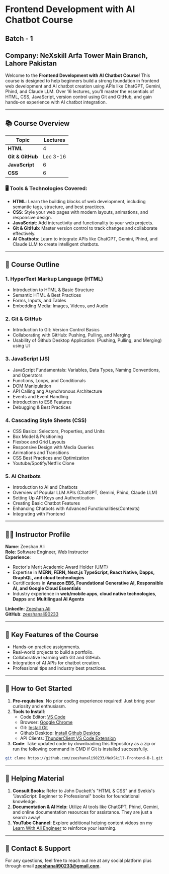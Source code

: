 # Frontend Development with AI Chatbot Course

## Batch - 1

## Company: NeXskill Arfa Tower Main Branch, Lahore Pakistan

Welcome to the **Frontend Development with AI Chatbot Course**! This course is designed to help beginners build a strong foundation in frontend web development and AI chatbot creation using APIs like ChatGPT, Gemini, Phind, and Claude LLM. Over 16 lectures, you'll master the essentials of HTML, CSS, JavaScript, version control using Git and GitHub, and gain hands-on experience with AI chatbot integration.

---

## 📚 Course Overview

| Topic            | Lectures |
| ---------------- | -------- |
| **HTML**         | 4        |
| **Git & GitHub** | Lec 3-16 |
| **JavaScript**   | 6        |
| **CSS**          | 6        |

### 🖥️ Tools & Technologies Covered:

- **HTML**: Learn the building blocks of web development, including semantic tags, structure, and best practices.
- **CSS**: Style your web pages with modern layouts, animations, and responsive design.
- **JavaScript**: Add interactivity and functionality to your web projects.
- **Git & GitHub**: Master version control to track changes and collaborate effectively.
- **AI Chatbots**: Learn to integrate APIs like ChatGPT, Gemini, Phind, and Claude LLM to create intelligent chatbots.

---

## 📆 Course Outline

### **1. HyperText Markup Language (HTML)**

- Introduction to HTML & Basic Structure
- Semantic HTML & Best Practices
- Forms, Inputs, and Tables
- Embedding Media: Images, Videos, and Audio

### **2. Git & GitHub**

- Introduction to Git: Version Control Basics
- Collaborating with GitHub: Pushing, Pulling, and Merging
- Usability of Github Desktop Application: (Pushing, Pulling, and Merging) using UI

### **3. JavaScript (JS)**

- JavaScript Fundamentals: Variables, Data Types, Naming Conventions, and Operators
- Functions, Loops, and Conditionals
- DOM Manipulation
- API Calling ang Asynchronous Architecture 
- Events and Event Handling
- Introduction to ES6 Features
- Debugging & Best Practices

### **4. Cascading Style Sheets (CSS)**

- CSS Basics: Selectors, Properties, and Units
- Box Model & Positioning
- Flexbox and Grid Layouts
- Responsive Design with Media Queries
- Animations and Transitions
- CSS Best Practices and Optimization
- Youtube/Spotify/Netflix Clone

### **5. AI Chatbots**

- Introduction to AI and Chatbots
- Overview of Popular LLM APIs (ChatGPT, Gemini, Phind, Claude LLM)
- Setting Up API Keys and Authentication
- Creating Basic Chatbot Features
- Enhancing Chatbots with Advanced Functionalities(Contexts)
- Integrating with Frontend

---

## 👩‍🏫 Instructor Profile

**Name**: Zeeshan Ali  
**Role**: Software Engineer, Web Instructor  
**Experience**:
- Rector's Merit Academic Award Holder (UMT)
- Expertise in **MERN, FERN, Next.js TypeScript, React Native, Dapps, GraphQL, and cloud technologies**
- Certifications in **Amazon EBS, Foundational Generative AI, Responsible AI, and Google Cloud Essentials**
- Industry experience in **web/mobile apps**, **cloud native technologies**, **Dapps** and **Multilingual AI Agents** 

**LinkedIn**: [Zeeshan Ali](https://www.linkedin.com/in/zeeshanali90233)  
**GitHub**: [zeeshanali90233](https://github.com/zeeshanali90233)

---

## 🌟 Key Features of the Course

- Hands-on practice assignments.
- Real-world projects to build a portfolio.
- Collaborative learning with Git and GitHub.
- Integration of AI APIs for chatbot creation.
- Professional tips and industry best practices.

---

## 🚀 How to Get Started

1. **Pre-requisites**: No prior coding experience required! Just bring your curiosity and enthusiasm.
2. **Tools to Install**:
   - Code Editor: [VS Code](https://code.visualstudio.com/)
   - Browser: [Google Chrome](https://www.google.com/chrome/)
   - Git: [Install Git](https://git-scm.com/)
   - Github Desktop: [Install Github Desktop](https://desktop.github.com/download/)
   - API Clients: [ThunderClient VS Code Extension](https://marketplace.visualstudio.com/items?itemName=rangav.vscode-thunder-client)
3. **Code**: Take updated code by downloading this Repository as a zip or run the following command in CMD if Git is installed successfully.
```bash
git clone https://github.com/zeeshanali90233/NeXSkill-Frontend-B-1.git
```

---

## 📖 Helping Material

1. **Consult Books**: Refer to John Duckett's "HTML & CSS" and Svekis's "JavaScript: Beginner to Professional" books for foundational knowledge.
2. **Documentation & AI Help**: Utilize AI tools like ChatGPT, Phind, Gemini, and online documentation resources for assistance. They are just a search away!
3. **YouTube Channel**: Explore additional helping content videos on my [Learn With Ali Engineer](https://www.youtube.com/@learnwithaliengineer) to reinforce your learning.

---

## 📝 Contact & Support

For any questions, feel free to reach out me at any social platform plus through email **zeeshanali90233@gmail.com**.
